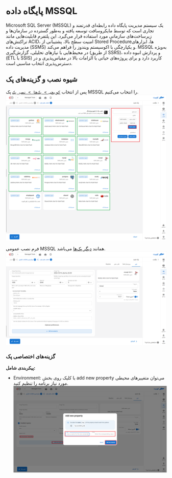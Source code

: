 # پایگاه داده MSSQL

Microsoft SQL Server (MSSQL) یک سیستم مدیریت پایگاه داده رابطه‌ای قدرتمند و تجاری است که توسط مایکروسافت توسعه یافته و به‌طور گسترده در سازمان‌ها و زیرساخت‌های سازمانی مورد استفاده قرار می‌گیرد. این پلتفرم قابلیت‌هایی مانند تراکنش‌های ACID، امنیت سطح بالا، پشتیبانی از Stored Procedureها، ابزارهای مدیریت داده (SSMS) و یکپارچگی با اکوسیستم ویندوز را فراهم می‌کند. MSSQL به‌ویژه در محیط‌هایی با نیازهای تحلیلی، گزارش‌گیری (از طریق SSRS)، و پردازش انبوه داده (ETL با SSIS) کاربرد دارد و برای پروژه‌های حیاتی با الزامات بالا در مقیاس‌پذیری و در دسترس‌پذیری انتخاب مناسبی است.

## شیوه نصب و گزینه‌های پک

پس از انتخاب [`کوبچی > پک‌‌ها > نصب پک`](../../kubchi/getting-started) پک MSSQL را انتخاب می‌کنیم.
![Packs: pack install](img/pack-install-list.png)

فرم نصب عمومی MSSQL همانند [دیگر پک‌‌ها](../../kubchi/getting-started) می‌باشد.
![Packs: pack install](img/pack-install-mssql-form-env-vars.png)

### گزینه‌های اختصاصی پک

**پیکربندی‌‌‌‌‌‌‌‌ شامل:**

- Environment: با کلیک روی بخش add new property می‌توان متغییرهای محیطی مورد نیاز برنامه را تنظیم کنید.
  ![Packs: pack install](img/pack-install-form-environment-vars.png)

